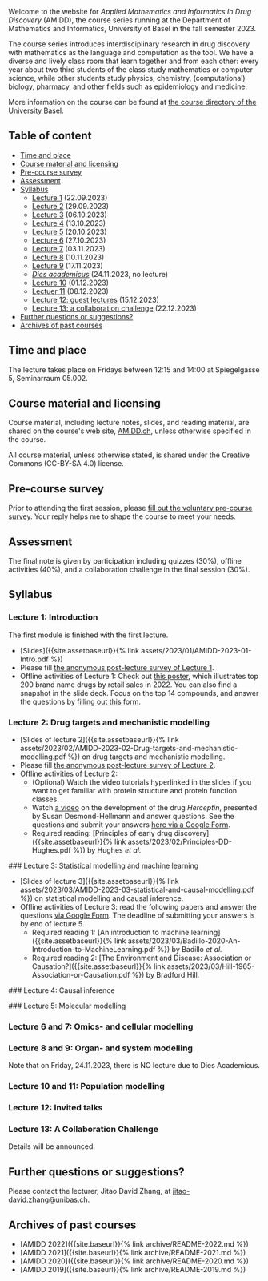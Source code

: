 Welcome to the website for *Applied Mathematics and Informatics In Drug
Discovery* (AMIDD), the course series running at the Department of Mathematics
and Informatics, University of Basel in the fall semester 2023.

The course series introduces interdisciplinary research in drug discovery with
mathematics as the language and computation as the tool. We have a diverse and
lively class room that learn together and from each other: every year about two
third students of the class study mathematics or computer science, while other
students study physics, chemistry, (computational) biology, pharmacy, and other
fields such as epidemiology and medicine.

More information on the course can be found at [the course directory of the University
Basel](https://vorlesungsverzeichnis.unibas.ch/de/recherche?id=276986).

## Table of content

- [Time and place](#time-and-place)
- [Course material and licensing](#course-material-and-licensing)
- [Pre-course survey](#pre-course-survey)
- [Assessment](#assessment)
- [Syllabus](#syllabus)
  * [Lecture 1](#lec1) (22.09.2023)
  * [Lecture 2](#lec2) (29.09.2023)
  * [Lecture 3](#lec3) (06.10.2023)
  * [Lecture 4](#lec4) (13.10.2023)
  * [Lecture 5](#5-proteins-and-ligands) (20.10.2023)
  * [Lecture 6](#6-structure--and-ligand-based-drug-design) (27.10.2023)
  * [Lecture 7](#7-from-individual-interactions-to-networks) (03.11.2023)
  * [Lecture 8](#8-biological-networks) (10.11.2023)
  * [Lecture 9](#9-omics-and-cellular-modelling) (17.11.2023)
  * [*Dies academicus*](#10-dies-academicus) (24.11.2023, no lecture)
  * [Lecture 10](#11-pkpd-modelling) (01.12.2023)
  * [Lectuer 11](#11-guest-speaker-session) (08.12.2023)
  * [Lecture 12: guest lectures](#13-student-presentation-i) (15.12.2023)
  * [Lecture 13: a collaboration challenge](#14-student-presentation-ii) (22.12.2023)
- [Further questions or suggestions?](#further-questions-or-suggestions)
- [Archives of past courses](#archives-of-past-courses)

## Time and place

The lecture takes place on Fridays between 12:15 and 14:00 at Spiegelgasse 5,
Seminarraum 05.002.

## Course material and licensing

Course material, including lecture notes, slides, and reading material, are
shared on the course's web site, [AMIDD.ch](http://amidd.ch), unless otherwise
specified in the course.

All course material, unless otherwise stated, is shared under the Creative
Commons (CC-BY-SA 4.0) license.

## Pre-course survey

Prior to attending the first session, please [fill out the voluntary pre-course
survey](https://forms.gle/Xbk6ExbfNUxUgqm76). Your reply helps me to shape the
course to meet your needs.

## Assessment

The final note is given by participation including quizzes (30%), offline
activities (40%), and a collaboration challenge in the final session (30%).

## Syllabus

<p id="lec1"></p>

### Lecture 1: Introduction

The first module is finished with the first lecture.

* [Slides]({{site.assetbaseurl}}{% link assets/2023/01/AMIDD-2023-01-Intro.pdf %})
* Please fill [the anonymous post-lecture survey of Lecture 1](https://forms.gle/UDgSe3CVfzSCkCEa7).
* Offline activities of Lecture 1: Check out [this poster](https://njardarson.lab.arizona.edu/sites/njardarson.lab.arizona.edu/files/NjardarsonGroup2022Top200PosterV5.pdf), which illustrates top 200 brand name drugs by retail sales in 2022. You can also find a snapshot in the slide deck. Focus on the top 14 compounds, and answer the questions by [filling out this form](https://forms.gle/Pvbj9oHGP7qzXcpd7).

<p id="lec2"></p>

### Lecture 2: Drug targets and mechanistic modelling

* [Slides of lecture 2]({{site.assetbaseurl}}{% link
assets/2023/02/AMIDD-2023-02-Drug-targets-and-mechanistic-modelling.pdf %}) on
drug targets and mechanistic modelling.
* Please fill [the anonymous post-lecture survey of Lecture 2](https://forms.gle/4P3HRHgLqim2DSgn7).
* Offline activities of Lecture 2:
    * (Optional) Watch the video tutorials hyperlinked in the slides if you want
    to get familiar with protein structure and protein function classes.
    * Watch [a video](https://www.ibiology.org/human-disease/herceptin/) on the
    development of the drug *Herceptin*, presented by Susan Desmond-Hellmann and
    answer questions. See the questions and submit your answers [here via a
    Google Form](https://forms.gle/Q35rVd19waVwvvUR8).
    * Required reading: [Principles of early drug
    discovery]({{site.assetbaseurl}}{% link
    assets/2023/02/Principles-DD-Hughes.pdf %}) by Hughes *et al.*

<p id="lec3"></p>
### Lecture 3: Statistical modelling and machine learning


* [Slides of lecture 3]({{site.assetbaseurl}}{% link assets/2023/03/AMIDD-2023-03-statistical-and-causal-modelling.pdf %}) on statistical modelling and causal inference.
* Offline activities of Lecture 3: read the following papers and answer the
questions [via Google Form](https://forms.gle/Qta67uA1vNQ9GqdP8). The deadline
of submitting your answers is by end of lecture 5.
    * Required reading 1: [An introduction to machine learning]({{site.assetbaseurl}}{% link assets/2023/03/Badillo-2020-An-Introduction-to-MachineLearning.pdf %}) by Badillo *et al.*
    * Required reading 2: [The Environment and Disease: Association or Causation?]({{site.assetbaseurl}}{% link assets/2023/03/Hill-1965-Association-or-Causation.pdf %}) by Bradford Hill.

<p id="lec4"></p>
### Lecture 4: Causal inference

<p id="lec5"></p>
### Lecture 5: Molecular modelling

### Lecture 6 and 7: Omics- and cellular modelling

### Lecture 8 and 9: Organ- and system modelling

Note that on Friday, 24.11.2023, there is NO lecture due to Dies Academicus.

### Lecture 10 and 11: Population modelling

### Lecture 12: Invited talks

### Lecture 13: A Collaboration Challenge

Details will be announced.

## Further questions or suggestions?

Please contact the lecturer, Jitao David Zhang, at [jitao-david.zhang@unibas.ch](mailto:jitao-david.zhang@unibas.ch).


## Archives of past courses

* [AMIDD 2022]({{site.baseurl}}{% link archive/README-2022.md %})
* [AMIDD 2021]({{site.baseurl}}{% link archive/README-2021.md %})
* [AMIDD 2020]({{site.baseurl}}{% link archive/README-2020.md %})
* [AMIDD 2019]({{site.baseurl}}{% link archive/README-2019.md %})

